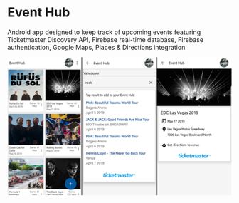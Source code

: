 # Event Hub
Android app designed to keep track of upcoming events featuring Ticketmaster Discovery API, Firebase real-time database, Firebase authentication, Google Maps, Places & Directions integration


![Screenshot1](https://github.com/ddiiorio/event-hub/blob/master/app/src/screen-shots.jpg)
